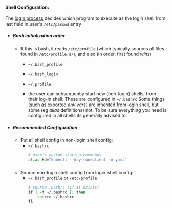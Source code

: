 #### Shell Configuration:
The [login process](init_process.md)  decides which program to execute as the login shell from last field in user's `/etc/passwd` entry

- ##### Bash initialization order
    - If this is  bash, it reads `/etc/profile` (which typically sources all files found in `/etc/profile.d/`), and also
        (in order,  first found _wins_)             
        - `~/.bash_profile`
        - `~/.bash_login`
        - `~/.profile`


        - the user can subsequently start new (non-login) shells, from their log-in shell. These are configured in `~/.bashrc`
    Some things (such as exported _env vars_) are inherited from login shell, but some (eg _alias_ definitions) not. To be sure everything you need is configured in all shells its generally advised to:

- ##### Recommended Configuration
    - Put all shell config in non-login shell config:
        - `~/.bashrc`  
            ```bash
            # user's custom startup commands
            alias kd="kubectl --dry-run=client -o yaml"
            ```

    ###
    - Source non-login shell config from login-shell config:
        - `~/.bash_profile`  or `/etc/profile`
            ```bash
            # source .bashrc (if it exists)
            if [ -f ~/.bashrc ]; then
                source ~/.bashrc  
            fi      
            ```